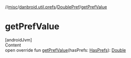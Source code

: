 //[misc](../../index.md)/[danbroid.util.prefs](../index.md)/[DoublePref](index.md)/[getPrefValue](get-pref-value.md)



# getPrefValue  
[androidJvm]  
Content  
open override fun [getPrefValue](get-pref-value.md)(hasPrefs: [HasPrefs](../-has-prefs/index.md)): [Double](https://kotlinlang.org/api/latest/jvm/stdlib/kotlin/-double/index.html)  



